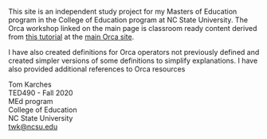This site is an independent study project for my Masters of Education program in the College of Education program at NC State University. The Orca workshop linked on the main page is classroom ready content derived from [this tutorial](https://git.sr.ht/~rabbits/orca-examples/tree/master/README.md) at the [main Orca site](https://github.com/hundredrabbits/Orca). 

I have also created definitions for Orca operators not previously defined and created simpler versions of some definitions to simplify explanations. I have also provided additional references to Orca resources

Tom Karches  
TED490 - Fall 2020  
MEd program  
College of Education  
NC State University  
[twk@ncsu.edu](mailto:twk@ncsu.edu)
